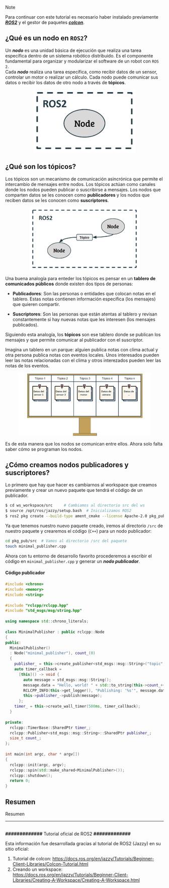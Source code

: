<!-- Nota que indica los requisitos de instalación de ROS2 y colcon. -->
> [!NOTE]
> Para continuar con este tutorial es necesario haber instalado previamente [**_ROS2_**](https://docs.ros.org/en/jazzy/Installation/Alternatives/Ubuntu-Development-Setup.html) y el gestor de paquetes [**_colcon_**](https://docs.ros.org/en/jazzy/Tutorials/Beginner-Client-Libraries/Colcon-Tutorial.html#install-colcon).

## ¿Qué es un nodo en `ROS2`?

Un **_nodo_** es una unidad básica de ejecución que realiza una tarea específica dentro de un sistema robótico distribuido. Es el componente fundamental para organizar y modularizar el software de un robot con `ROS 2`.\
Cada **_nodo_** realiza una tarea específica, como recibir datos de un sensor, controlar un motor o realizar un cálculo. Cada nodo puede comunicar sus datos o recibir los datos de otro nodo a través de **tópicos**.

<p align="center">
<img src="multimedia/single_node.png" alt="simple_node" height="200">
</p>

## ¿Qué son los tópicos?

Los tópicos son un mecanismo de comunicación asincrónica que permite el intercambio de mensajes entre nodos. Los tópicos actúan como canales donde los nodos pueden publicar o suscribirse a mensajes. Los nodos que comparten datos se les conocen como **publicadores** y los nodos que reciben datos se les conocen como **suscriptores**.

<p align="center">
<img src="multimedia/topics_model.png" alt="simple_node" height="200">
</p>

Una buena analogía para enteder los tópicos es pensar en un **tablero de comunicados públicos** donde existen dos tipos de personas:

- **Publicadores**:
Son las personas o entidades que colocan notas en el tablero. Estas notas contienen información específica (los mensajes) que quieren compartir.

- **Suscriptores**:
Son las personas que están atentas al tablero y revisan constantemente si hay nuevas notas que les interesen (los mensajes publicados).

Siguiendo esta analogía, los **tópicos** son ese tablero donde se publican los mensajes y que permite comunicar al publicador con el suscriptor. 

Imagina un tablero en un parque: alguien publica notas con clima actual y otra persona publica notas con eventos locales.
Unos interesados pueden leer las notas relacionadas con el clima y otros interezados pueden leer las notas de los eventos.

<p align="center">
<img src="multimedia/analogia_topicos.png" alt="simple_node" height="200">
</p>

Es de esta manera que los nodos se comunican entre ellos. Ahora solo falta saber cómo se programan los nodos.

## ¿Cómo creamos nodos publicadores y suscriptores?

Lo primero que hay que hacer es cambiarnos al workspace que creamos previamente y crear un nuevo paquete que tendrá el código de un publicador.

``` bash
$ cd ws_workspace/src     # Cambiamos al directorio src del ws
$ source /opt/ros/jazzy/setup.bash  # Inicializamos ROS2
$ ros2 pkg create --build-type ament_cmake --license Apache-2.0 pkg_pub # Creamos un nuevo paquete
```

Ya que tenemos nuestro nuevo paquete creado, iremos al directorio `/src` de nuestro paquete y crearemos el código (`C++`) para un nodo publicador:

``` bash
cd pkg_pub/src  # Vamos al directorio /src del paquete
touch minimal_publisher.cpp
```

Ahora con tu entorno de desarrollo favorito procederemos a escribir el código en `minimal_publisher.cpp` y generar un _**nodo publicador**_.

#### Código publicador
``` cpp
#include <chrono>
#include <memory>
#include <string>

#include "rclcpp/rclcpp.hpp"
#include "std_msgs/msg/string.hpp"

using namespace std::chrono_literals;

class MinimalPublisher : public rclcpp::Node
{
public:
  MinimalPublisher()
  : Node("minimal_publisher"), count_(0)
  {
    publisher_ = this->create_publisher<std_msgs::msg::String>("topic", 10);
    auto timer_callback =
      [this]() -> void {
        auto message = std_msgs::msg::String();
        message.data = "Hello, world! " + std::to_string(this->count_++);
        RCLCPP_INFO(this->get_logger(), "Publishing: '%s'", message.data.c_str());
        this->publisher_->publish(message);
      };
    timer_ = this->create_wall_timer(500ms, timer_callback);
  }

private:
  rclcpp::TimerBase::SharedPtr timer_;
  rclcpp::Publisher<std_msgs::msg::String>::SharedPtr publisher_;
  size_t count_;
};

int main(int argc, char * argv[])
{
  rclcpp::init(argc, argv);
  rclcpp::spin(std::make_shared<MinimalPublisher>());
  rclcpp::shutdown();
  return 0;
}
```

## Resumen

Resumen

---



\
__#############__ Tutorial oficial de ROS2 __#############__

Esta información fue desarrollada gracias al tutorial de ROS2 (Jazzy) en su sitio oficial:

1. Tutorial de colcon: https://docs.ros.org/en/jazzy/Tutorials/Beginner-Client-Libraries/Colcon-Tutorial.html
2. Creando un workspace: https://docs.ros.org/en/jazzy/Tutorials/Beginner-Client-Libraries/Creating-A-Workspace/Creating-A-Workspace.html